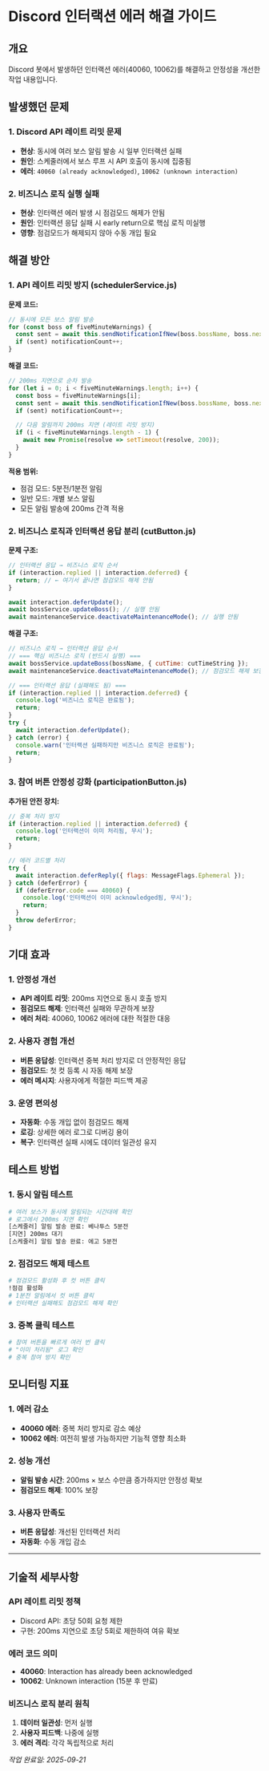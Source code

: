 # Discord 인터랙션 에러 해결 가이드

## 개요
Discord 봇에서 발생하던 인터랙션 에러(40060, 10062)를 해결하고 안정성을 개선한 작업 내용입니다.

## 발생했던 문제

### 1. Discord API 레이트 리밋 문제
- **현상**: 동시에 여러 보스 알림 발송 시 일부 인터랙션 실패
- **원인**: 스케줄러에서 보스 루프 시 API 호출이 동시에 집중됨
- **에러**: `40060 (already acknowledged)`, `10062 (unknown interaction)`

### 2. 비즈니스 로직 실행 실패
- **현상**: 인터랙션 에러 발생 시 점검모드 해제가 안됨
- **원인**: 인터랙션 응답 실패 시 early return으로 핵심 로직 미실행
- **영향**: 점검모드가 해제되지 않아 수동 개입 필요

## 해결 방안

### 1. API 레이트 리밋 방지 (schedulerService.js)

**문제 코드:**
```javascript
// 동시에 모든 보스 알림 발송
for (const boss of fiveMinuteWarnings) {
  const sent = await this.sendNotificationIfNew(boss.bossName, boss.nextRegen, '5분전', true);
  if (sent) notificationCount++;
}
```

**해결 코드:**
```javascript
// 200ms 지연으로 순차 발송
for (let i = 0; i < fiveMinuteWarnings.length; i++) {
  const boss = fiveMinuteWarnings[i];
  const sent = await this.sendNotificationIfNew(boss.bossName, boss.nextRegen, '5분전', true);
  if (sent) notificationCount++;

  // 다음 알림까지 200ms 지연 (레이트 리밋 방지)
  if (i < fiveMinuteWarnings.length - 1) {
    await new Promise(resolve => setTimeout(resolve, 200));
  }
}
```

**적용 범위:**
- 점검 모드: 5분전/1분전 알림
- 일반 모드: 개별 보스 알림
- 모든 알림 발송에 200ms 간격 적용

### 2. 비즈니스 로직과 인터랙션 응답 분리 (cutButton.js)

**문제 구조:**
```javascript
// 인터랙션 응답 → 비즈니스 로직 순서
if (interaction.replied || interaction.deferred) {
  return; // ← 여기서 끝나면 점검모드 해제 안됨
}

await interaction.deferUpdate();
await bossService.updateBoss(); // 실행 안됨
await maintenanceService.deactivateMaintenanceMode(); // 실행 안됨
```

**해결 구조:**
```javascript
// 비즈니스 로직 → 인터랙션 응답 순서
// === 핵심 비즈니스 로직 (반드시 실행) ===
await bossService.updateBoss(bossName, { cutTime: cutTimeString });
await maintenanceService.deactivateMaintenanceMode(); // 점검모드 해제 보장

// === 인터랙션 응답 (실패해도 됨) ===
if (interaction.replied || interaction.deferred) {
  console.log('비즈니스 로직은 완료됨');
  return;
}
try {
  await interaction.deferUpdate();
} catch (error) {
  console.warn('인터랙션 실패하지만 비즈니스 로직은 완료됨');
  return;
}
```

### 3. 참여 버튼 안정성 강화 (participationButton.js)

**추가된 안전 장치:**
```javascript
// 중복 처리 방지
if (interaction.replied || interaction.deferred) {
  console.log('인터랙션이 이미 처리됨, 무시');
  return;
}

// 에러 코드별 처리
try {
  await interaction.deferReply({ flags: MessageFlags.Ephemeral });
} catch (deferError) {
  if (deferError.code === 40060) {
    console.log('인터랙션이 이미 acknowledged됨, 무시');
    return;
  }
  throw deferError;
}
```

## 기대 효과

### 1. 안정성 개선
- **API 레이트 리밋**: 200ms 지연으로 동시 호출 방지
- **점검모드 해제**: 인터랙션 실패와 무관하게 보장
- **에러 처리**: 40060, 10062 에러에 대한 적절한 대응

### 2. 사용자 경험 개선
- **버튼 응답성**: 인터랙션 중복 처리 방지로 더 안정적인 응답
- **점검모드**: 첫 컷 등록 시 자동 해제 보장
- **에러 메시지**: 사용자에게 적절한 피드백 제공

### 3. 운영 편의성
- **자동화**: 수동 개입 없이 점검모드 해제
- **로깅**: 상세한 에러 로그로 디버깅 용이
- **복구**: 인터랙션 실패 시에도 데이터 일관성 유지

## 테스트 방법

### 1. 동시 알림 테스트
```bash
# 여러 보스가 동시에 알림되는 시간대에 확인
# 로그에서 200ms 지연 확인
[스케줄러] 알림 발송 완료: 베나투스 5분전
[지연] 200ms 대기
[스케줄러] 알림 발송 완료: 에고 5분전
```

### 2. 점검모드 해제 테스트
```bash
# 점검모드 활성화 후 컷 버튼 클릭
!점검 활성화
# 1분전 알림에서 컷 버튼 클릭
# 인터랙션 실패해도 점검모드 해제 확인
```

### 3. 중복 클릭 테스트
```bash
# 참여 버튼을 빠르게 여러 번 클릭
# "이미 처리됨" 로그 확인
# 중복 참여 방지 확인
```

## 모니터링 지표

### 1. 에러 감소
- **40060 에러**: 중복 처리 방지로 감소 예상
- **10062 에러**: 여전히 발생 가능하지만 기능적 영향 최소화

### 2. 성능 개선
- **알림 발송 시간**: 200ms × 보스 수만큼 증가하지만 안정성 확보
- **점검모드 해제**: 100% 보장

### 3. 사용자 만족도
- **버튼 응답성**: 개선된 인터랙션 처리
- **자동화**: 수동 개입 감소

---

## 기술적 세부사항

### API 레이트 리밋 정책
- Discord API: 초당 50회 요청 제한
- 구현: 200ms 지연으로 초당 5회로 제한하여 여유 확보

### 에러 코드 의미
- **40060**: Interaction has already been acknowledged
- **10062**: Unknown interaction (15분 후 만료)

### 비즈니스 로직 분리 원칙
1. **데이터 일관성**: 먼저 실행
2. **사용자 피드백**: 나중에 실행
3. **에러 격리**: 각각 독립적으로 처리

*작업 완료일: 2025-09-21*